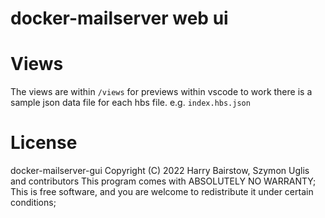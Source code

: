 # docker-mailserver web ui

# Views
The views are within `/views` for previews within vscode to work there is a sample json data file for each hbs file. e.g. `index.hbs.json`

# License
docker-mailserver-gui Copyright (C) 2022 Harry Bairstow, Szymon Uglis and contributors
This program comes with ABSOLUTELY NO WARRANTY; This is free software, and you are welcome 
to redistribute it under certain conditions;